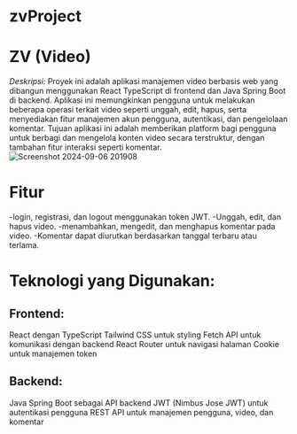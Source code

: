 # zvProject
# ZV (Video)
*Deskripsi:* Proyek ini adalah aplikasi manajemen video berbasis web 
yang dibangun menggunakan React TypeScript di frontend dan Java Spring Boot di backend. 
Aplikasi ini memungkinkan pengguna untuk melakukan beberapa operasi terkait video 
seperti unggah, edit, hapus, serta menyediakan fitur manajemen akun pengguna, autentikasi, dan pengelolaan komentar. 
Tujuan aplikasi ini adalah memberikan platform bagi pengguna untuk berbagi dan mengelola konten video secara terstruktur, 
dengan tambahan fitur interaksi seperti komentar.
![Screenshot 2024-09-06 201908](https://github.com/user-attachments/assets/80efa9e7-e312-4beb-a21e-4789cc0b0071)


# Fitur
-login, registrasi, dan logout menggunakan token JWT.
-Unggah, edit, dan hapus video.
-menambahkan, mengedit, dan menghapus komentar pada video.
-Komentar dapat diurutkan berdasarkan tanggal terbaru atau terlama.

# Teknologi yang Digunakan:
## Frontend:
React dengan TypeScript
Tailwind CSS untuk styling
Fetch API untuk komunikasi dengan backend
React Router untuk navigasi halaman
Cookie untuk manajemen token

## Backend:
Java Spring Boot sebagai API backend
JWT (Nimbus Jose JWT) untuk autentikasi pengguna
REST API untuk manajemen pengguna, video, dan komentar

